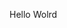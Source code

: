 Hello Wolrd












































































































































































































































































































































































































































































































































































































































































































































































































































































































































































































































































































































































































































































































































































































































































































































































































































































































































































































































































